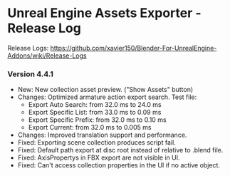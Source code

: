 # Unreal Engine Assets Exporter - Release Log
Release Logs: https://github.com/xavier150/Blender-For-UnrealEngine-Addons/wiki/Release-Logs

### Version 4.4.1
- New: New collection asset preview. ("Show Assets" button)
- Changes: Optimized armature action export search.
    Test file:
    - Export Auto Search: from 32.0 ms to 24.0 ms
    - Export Specific List: from 33.0 ms to 0.09 ms
    - Export Specific Prefix: from 32.0 ms to 0.10 ms
    - Export Current: from 32.0 ms to 0.005 ms
- Changes: Improved translation support and performance.
- Fixed: Exporting scene collection produces script fail.
- Fixed: Default path export at disc root instead of relative to .blend file.
- Fixed: AxisPropertys in FBX export are not visible in UI.
- Fixed: Can't access collection properties in the UI if no active object.